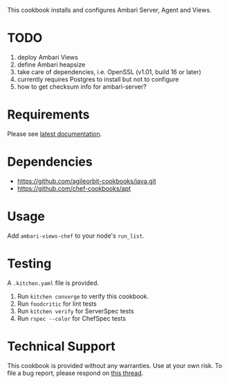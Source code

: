 This cookbook installs and configures Ambari Server, Agent and Views.

TODO
====

1. deploy Ambari Views
2. define Ambari heapsize
3. take care of dependencies, i.e. OpenSSL (v1.01, build 16 or later)
4. currently requires Postgres to install but not to configure
5. how to get checksum info for ambari-server?

Requirements
============

Please see [latest documentation](http://docs.hortonworks.com/HDPDocuments/Ambari-2.2.2.0/bk_ambari_views_guide/content/ch_using_ambari_views.html).

Dependencies
============

- https://github.com/agileorbit-cookbooks/java.git
- https://github.com/chef-cookbooks/apt

Usage
=====

Add `ambari-views-chef` to your node's `run_list`.

Testing
=======

A `.kitchen.yaml` file is provided. 

1. Run `kitchen converge` to verify this cookbook.
2. Run `foodcritic` for lint tests
3. Run `kitchen verify` for ServerSpec tests
4. Run `rspec --color` for ChefSpec tests

Technical Support
=================

This cookbook is provided without any warranties. Use at your own risk. To file a bug report, please respond on [this thread](https://community.hortonworks.com/content/repo/38515/smartsense-chef-cookbook-for-non-ambari-install.html).
